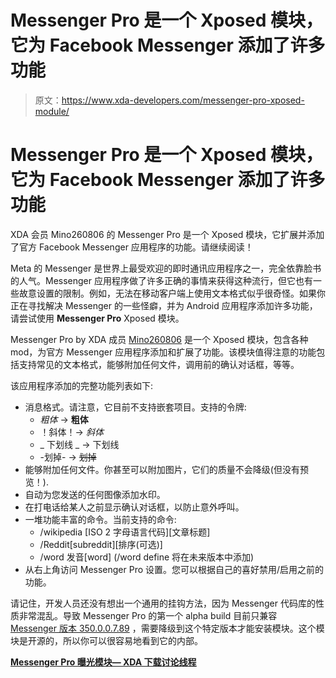# Messenger Pro 是一个 Xposed 模块，它为 Facebook Messenger 添加了许多功能

> 原文：<https://www.xda-developers.com/messenger-pro-xposed-module/>

# Messenger Pro 是一个 Xposed 模块，它为 Facebook Messenger 添加了许多功能

XDA 会员 Mino260806 的 Messenger Pro 是一个 Xposed 模块，它扩展并添加了官方 Facebook Messenger 应用程序的功能。请继续阅读！

Meta 的 Messenger 是世界上最受欢迎的即时通讯应用程序之一，完全依靠脸书的人气。Messenger 应用程序做了许多正确的事情来获得这种流行，但它也有一些故意设置的限制。例如，无法在移动客户端上使用文本格式似乎很奇怪。如果你正在寻找解决 Messenger 的一些怪癖，并为 Android 应用程序添加许多功能，请尝试使用 **Messenger Pro** Xposed 模块。

Messenger Pro by XDA 成员 [Mino260806](https://forum.xda-developers.com/m/mino260806.11173819/) 是一个 Xposed 模块，包含各种 mod，为官方 Messenger 应用程序添加和扩展了功能。该模块值得注意的功能包括支持常见的文本格式，能够附加任何文件，调用前的确认对话框，等等。

该应用程序添加的完整功能列表如下:

*   消息格式。请注意，它目前不支持嵌套项目。支持的令牌:
    *   *粗体* → **粗体**
    *   ！斜体！→ *斜体*
    *   _ 下划线 _ → 下划线
    *   -划掉- → ~~划掉~~
*   能够附加任何文件。你甚至可以附加图片，它们的质量不会降级(但没有预览！).
*   自动为您发送的任何图像添加水印。
*   在打电话给某人之前显示确认对话框，以防止意外呼叫。
*   一堆功能丰富的命令。当前支持的命令:
    *   /wikipedia [ISO 2 字母语言代码][文章标题]
    *   /Reddit[subreddit][排序(可选)]
    *   /word 发音[word] (/word define 将在未来版本中添加)
*   从右上角访问 Messenger Pro 设置。您可以根据自己的喜好禁用/启用之前的功能。

请记住，开发人员还没有想出一个通用的挂钩方法，因为 Messenger 代码库的性质非常混乱。导致 Messenger Pro 的第一个 alpha build 目前只兼容 [Messenger 版本 350.0.0.7.89](https://www.apkmirror.com/apk/facebook-2/messenger/messenger-350-0-0-7-89-release/facebook-messenger-350-0-0-7-89-android-apk-download/) ，需要降级到这个特定版本才能安装模块。这个模块是开源的，所以你可以很容易地看到它的内部。

**[Messenger Pro 曝光模块— XDA 下载讨论线程](https://forum.xda-developers.com/t/4422623/)**